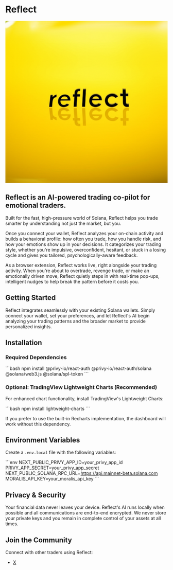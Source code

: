 # Reflect

![Reflect Logo](/public/reflected-logo.png)

## Reflect is an AI-powered trading co-pilot for emotional traders.

Built for the fast, high-pressure world of Solana, Reflect helps you trade smarter by understanding not just the market, but you.

Once you connect your wallet, Reflect analyzes your on-chain activity and builds a behavioral profile: how often you trade, how you handle risk, and how your emotions show up in your decisions. It categorizes your trading style, whether you're impulsive, overconfident, hesitant, or stuck in a losing cycle and gives you tailored, psychologically-aware feedback.

As a browser extension, Reflect works live, right alongside your trading activity. When you're about to overtrade, revenge trade, or make an emotionally driven move, Reflect quietly steps in with real-time pop-ups, intelligent nudges to help break the pattern before it costs you.

## Getting Started

Reflect integrates seamlessly with your existing Solana wallets. Simply connect your wallet, set your preferences, and let Reflect's AI begin analyzing your trading patterns and the broader market to provide personalized insights.

## Installation

### Required Dependencies

\`\`\`bash
npm install @privy-io/react-auth @privy-io/react-auth/solana @solana/web3.js @solana/spl-token
\`\`\`

### Optional: TradingView Lightweight Charts (Recommended)

For enhanced chart functionality, install TradingView's Lightweight Charts:

\`\`\`bash
npm install lightweight-charts
\`\`\`

If you prefer to use the built-in Recharts implementation, the dashboard will work without this dependency.

## Environment Variables

Create a `.env.local` file with the following variables:

\`\`\`env
NEXT_PUBLIC_PRIVY_APP_ID=your_privy_app_id
PRIVY_APP_SECRET=your_privy_app_secret
NEXT_PUBLIC_SOLANA_RPC_URL=https://api.mainnet-beta.solana.com
MORALIS_API_KEY=your_moralis_api_key
\`\`\`

## Privacy & Security

Your financial data never leaves your device. Reflect's AI runs locally when possible and all communications are end-to-end encrypted. We never store your private keys and you remain in complete control of your assets at all times.

## Join the Community

Connect with other traders using Reflect:

- [X](https://x.com/Use_Reflect)
